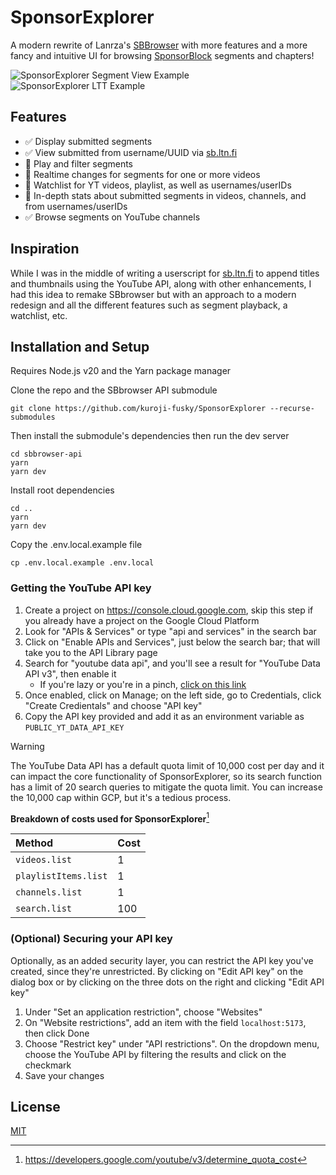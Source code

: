 # SponsorExplorer

A modern rewrite of Lanrza's [SBBrowser][sbb] with more features and a more fancy and intuitive UI for
browsing [SponsorBlock][sb] segments and chapters!

![SponsorExplorer Segment View Example](https://github.com/kurojifusky/SponsorExplorer/assets/165645282/05b2ca27-c89a-4a00-830d-93a324882268)
![SponsorExplorer LTT Example](https://github.com/kurojifusky/SponsorExplorer/assets/165645282/32a03560-232a-48cd-8c47-49ceabfcbee7)

## Features

- ✅ Display submitted segments
- ✅ View submitted from username/UUID via [sb.ltn.fi][sbb-prod]
- 🚧 Play and filter segments
- 🚧 Realtime changes for segments for one or more videos
- 🚧 Watchlist for YT videos, playlist, as well as usernames/userIDs
- 🚧 In-depth stats about submitted segments in videos, channels, and from usernames/userIDs
- ✅ Browse segments on YouTube channels

## Inspiration

While I was in the middle of writing a userscript for [sb.ltn.fi][sbb-prod] to append titles and thumbnails using the YouTube API, along with other enhancements, I had this idea to remake SBbrowser but with an approach to a modern redesign and all the different features such as segment playback, a watchlist, etc.

## Installation and Setup

Requires Node.js v20 and the Yarn package manager

Clone the repo and the SBbrowser API submodule

```console
git clone https://github.com/kuroji-fusky/SponsorExplorer --recurse-submodules
```

Then install the submodule's dependencies then run the dev server

```console
cd sbbrowser-api
yarn
yarn dev
```

Install root dependencies

```console
cd ..
yarn
yarn dev
```

Copy the .env.local.example file

```console
cp .env.local.example .env.local
```

### Getting the YouTube API key

1. Create a project on <https://console.cloud.google.com>, skip this step if you already have a project on the Google Cloud Platform
1. Look for "APIs & Services" or type "api and services" in the search bar
1. Click on "Enable APIs and Services", just below the search bar; that will take you to the API Library page
1. Search for "youtube data api", and you'll see a result for "YouTube Data API v3", then enable it
   - If you're lazy or you're in a pinch, [click on this link](https://console.cloud.google.com/apis/library/youtube.googleapis.com)
1. Once enabled, click on Manage; on the left side, go to Credentials, click "Create Credientals" and choose "API key"
1. Copy the API key provided and add it as an environment variable as `PUBLIC_YT_DATA_API_KEY`

> [!WARNING]
>
> The YouTube Data API has a default quota limit of 10,000 cost per day and it can impact the core functionality of SponsorExplorer, so its search function has a limit of 20 search queries to mitigate the quota limit. You can increase the 10,000 cap within GCP, but it's a tedious process.
>
> **Breakdown of costs used for SponsorExplorer**[^1]
>
> | Method               | Cost |
> | :------------------- | ---- |
> | `videos.list`        | 1    |
> | `playlistItems.list` | 1    |
> | `channels.list`      | 1    |
> | `search.list`        | 100  |

[^1]: <https://developers.google.com/youtube/v3/determine_quota_cost>

### (Optional) Securing your API key

Optionally, as an added security layer, you can restrict the API key you've created, since they're unrestricted. By clicking on "Edit API key" on the dialog box or by clicking on the three dots on the right and clicking "Edit API key"

1. Under "Set an application restriction", choose "Websites"
1. On "Website restrictions", add an item with the field `localhost:5173`, then click Done
1. Choose "Restrict key" under "API restrictions". On the dropdown menu, choose the YouTube API by filtering the results and click on the checkmark
1. Save your changes

## License

[MIT](/LICENSE)

[sbb]: https://github.com/Lartza/SBbrowser
[sbb-prod]: https://sb.ltn.fi
[sb]: https://github.com/ajayyy/SponsorBlock
